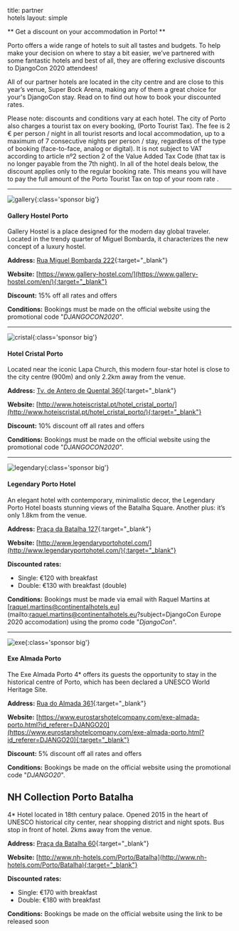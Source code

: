 title: partner<br/> hotels
layout: simple

** Get a discount on your accommodation in Porto! **

Porto offers a wide range of hotels  to suit all tastes and budgets. To help make your decision on where to stay a bit easier, we’ve partnered with some fantastic hotels and best of all, they are offering exclusive discounts to DjangoCon 2020 attendees!

All of our partner hotels are located in the city centre and are close to this year’s venue, Super Bock Arena, making any of them a great choice for your's DjangoCon stay. Read on to find out how to book your discounted rates.

Please note: discounts and conditions vary at each hotel. The city of Porto also charges a tourist tax on every booking, (Porto Tourist Tax). The fee is 2 € per person / night in all tourist resorts and local accommodation, up to a maximum of 7 consecutive nights per person / stay, regardless of the type of booking (face-to-face, analog or digital). It is not subject to VAT according to  article nº2 section 2 of the Value Added Tax Code (that  tax is no longer payable from the 7th night). In all of the hotel deals below, the discount applies only to the regular booking rate. This means you will have to pay the full amount of the Porto Tourist Tax on top of your room rate .

<hr/>

![gallery](/static/images/hotels/gallery.png){:class='sponsor big'}

#### Gallery Hostel Porto

Gallery Hostel is a place designed for the modern day global traveler. Located in the trendy quarter of Miguel Bombarda, it characterizes the new concept of a luxury hostel.

**Address:** [Rua Miguel Bombarda 222](https://goo.gl/maps/vaynWaV8HQ2D7GVo8){:target="_blank"}

**Website:** [https://www.gallery-hostel.com/](https://www.gallery-hostel.com/en/){:target="_blank"}

**Discount:** 15% off all rates and offers 

**Conditions:** Bookings must be made on the official website using the promotional code "*DJANGOCON2020*".

<hr/>

![cristal](/static/images/hotels/cristal.jpg){:class='sponsor big'}

#### Hotel Cristal Porto

Located near the iconic Lapa Church, this modern four-star hotel is close to the city centre (900m) and only 2.2km away from the venue.

**Address:** [Tv. de Antero de Quental 360](https://goo.gl/maps/P5ToVnN4amPngyfY9){:target="_blank"}

**Website:** [http://www.hoteiscristal.pt/hotel_cristal_porto/](http://www.hoteiscristal.pt/hotel_cristal_porto/){:target="_blank"}

**Discount:** 10% discount off all rates and offers 

**Conditions:** Bookings must be made on the official website using the promotional code "*DJANGOCON2020*".

<hr/>

![legendary](/static/images/hotels/legendary.png){:class='sponsor big'}

#### Legendary Porto Hotel

An elegant hotel with contemporary, minimalistic decor, the Legendary Porto Hotel boasts stunning views of the Batalha Square. Another plus: it’s only 1.8km from the venue.

**Address:** [Praça da Batalha 127](https://goo.gl/maps/QqPHriPdzTC4wnGx5){:target="_blank"}

**Website:** [http://www.legendaryportohotel.com/](http://www.legendaryportohotel.com/){:target="_blank"}

**Discounted rates:** 

- Single: €120 with breakfast
- Double: €130 with breakfast (double)

**Conditions:** Bookings must be made via email with Raquel Martins at [raquel.martins@continentalhotels.eu](mailto:raquel.martins@continentalhotels.eu?subject=DjangoCon Europe 2020 accomodation) using the promo code "*DjangoCon*".

<hr/>

![exe](/static/images/hotels/exe.png){:class='sponsor big'}

#### Exe Almada Porto

The Exe Almada Porto 4* offers its guests the opportunity to stay in the historical centre of Porto, which has been declared a UNESCO World Heritage Site.

**Address:** [Rua do Almada 361](https://g.page/hotel-exe-almada-porto?share){:target="_blank"}

**Website:** [https://www.eurostarshotelcompany.com/exe-almada-porto.html?id_referer=DJANGO20](https://www.eurostarshotelcompany.com/exe-almada-porto.html?id_referer=DJANGO20){:target="_blank"}

**Discount:** 5% discount off all rates and offers

**Conditions:** Bookings be made on the official website using the promotional code "*DJANGO20*".

## NH Collection Porto Batalha

4* Hotel located in 18th century palace. Opened 2015 in the heart of UNESCO historical city center, near shopping district and night spots. Bus stop in front of hotel. 2kms away from the venue.

**Address:** [Praça da Batalha 60](https://www.nh-hotels.com/hotel/nh-collection-porto-batalha/map){:target="_blank"}

**Website:** [http://www.nh-hotels.com/Porto/Batalha](http://www.nh-hotels.com/Porto/Batalha){:target="_blank"}

**Discounted rates:** 

- Single: €170 with breakfast
- Double: €180 with breakfast 

**Conditions:** Bookings be made on the official website using the link to be released soon




